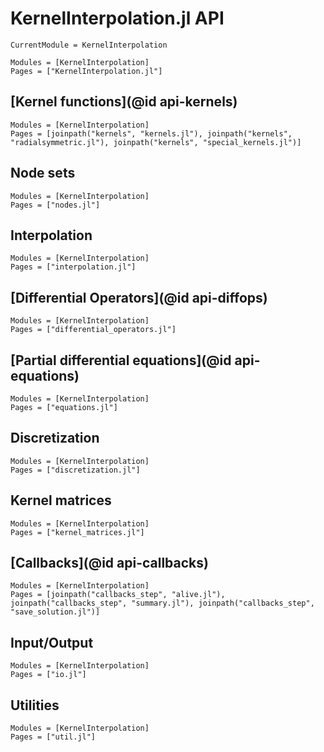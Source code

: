 # KernelInterpolation.jl API

```@meta
CurrentModule = KernelInterpolation
```

```@autodocs
Modules = [KernelInterpolation]
Pages = ["KernelInterpolation.jl"]
```

## [Kernel functions](@id api-kernels)

```@autodocs
Modules = [KernelInterpolation]
Pages = [joinpath("kernels", "kernels.jl"), joinpath("kernels", "radialsymmetric.jl"), joinpath("kernels", "special_kernels.jl")]
```

## Node sets

```@autodocs
Modules = [KernelInterpolation]
Pages = ["nodes.jl"]
```

## Interpolation

```@autodocs
Modules = [KernelInterpolation]
Pages = ["interpolation.jl"]
```

## [Differential Operators](@id api-diffops)

```@autodocs
Modules = [KernelInterpolation]
Pages = ["differential_operators.jl"]
```

## [Partial differential equations](@id api-equations)

```@autodocs
Modules = [KernelInterpolation]
Pages = ["equations.jl"]
```

## Discretization

```@autodocs
Modules = [KernelInterpolation]
Pages = ["discretization.jl"]
```

## Kernel matrices

```@autodocs
Modules = [KernelInterpolation]
Pages = ["kernel_matrices.jl"]
```

## [Callbacks](@id api-callbacks)

```@autodocs
Modules = [KernelInterpolation]
Pages = [joinpath("callbacks_step", "alive.jl"), joinpath("callbacks_step", "summary.jl"), joinpath("callbacks_step", "save_solution.jl")]
```

## Input/Output

```@autodocs
Modules = [KernelInterpolation]
Pages = ["io.jl"]
```

## Utilities

```@autodocs
Modules = [KernelInterpolation]
Pages = ["util.jl"]
```
